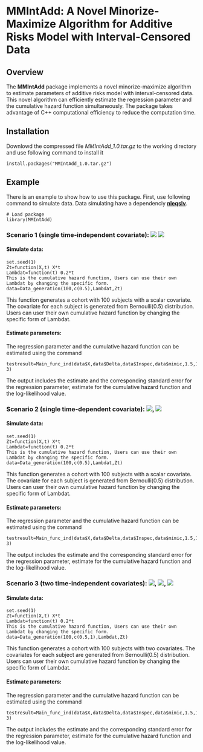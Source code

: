 # MMIntAdd: A Novel Minorize-Maximize Algorithm for Additive Risks Model with Interval-Censored Data


## Overview
The **MMIntAdd** package implements a novel minorize-maximize algorithm to estimate parameters of additive risks  model with interval-censored data. This novel algorithm can efficiently estimate the regression parameter and the cumulative hazard function simultaneously. The package takes advantage of C++ computational efficiency to reduce the computation time.

## Installation

Downlowd the compressed file *MMIntAdd_1.0.tar.gz* to the working directory and  use following command to install it
```
install.packages("MMIntAdd_1.0.tar.gz")
```

## Example
There is an example to show how to use this package. First, use following command to simulate data. Data simulating have a dependenciy [**nleqslv**](https://cran.r-project.org/web/packages/nleqslv/index.html).
```
# Load package
library(MMIntAdd)
```
### Scenario 1 (single time-independent covariate): <img src="http://chart.googleapis.com/chart?cht=tx&chl= \beta=0.5" style="border:none;"> <img src="http://chart.googleapis.com/chart?cht=tx&chl= n=100" style="border:none;">

#### Simulate data:
```
set.seed(1)
Zt=function(X,t) X*t
Lambdat=function(t) 0.2*t
This is the cumulative hazard function, Users can use their own Lambdat by changing the specific form. 
data=Data_generation(100,c(0.5),Lambdat,Zt)
```
This function generates a cohort with 100 subjects with a scalar covariate. The covariate for each subject is generated from Bernoulli(0.5) distribution. Users can user their own cumulative hazard function by changing the specific form of Lambdat. 

#### Estimate parameters:
The regression parameter and the cumulative hazard function can be estimated using the command
```
testresult=Main_func_ind(data$X,data$Delta,data$Inspec,data$mimic,1.5,1000,1e-3)
```
The output includes the estimate and the corresponding standard error for the regression parameter, estimate for the cumulative hazard function and the log-likelihood value.


### Scenario 2 (single time-dependent covariate): <img src="http://chart.googleapis.com/chart?cht=tx&chl= \beta=0.5" style="border:none;">, <img src="http://chart.googleapis.com/chart?cht=tx&chl= X(t)=X" style="border:none;">
#### Simulate data:
```
set.seed(1)
Zt=function(X,t) X*t
Lambdat=function(t) 0.2*t
This is the cumulative hazard function, Users can use their own Lambdat by changing the specific form. 
data=Data_generation(100,c(0.5),Lambdat,Zt)
```
This function generates a cohort with 100 subjects with a scalar covariate. The covariate for each subject is generated from Bernoulli(0.5) distribution. Users can user their own cumulative hazard function by changing the specific form of Lambdat. 

#### Estimate parameters:
The regression parameter and the cumulative hazard function can be estimated using the command
```
testresult=Main_func_ind(data$X,data$Delta,data$Inspec,data$mimic,1.5,1000,1e-3)
```
The output includes the estimate and the corresponding standard error for the regression parameter, estimate for the cumulative hazard function and the log-likelihood value.



### Scenario 3 (two time-independent covariates): <img src="http://chart.googleapis.com/chart?cht=tx&chl= \beta_1=0.5" style="border:none;">, <img src="http://chart.googleapis.com/chart?cht=tx&chl= \beta_2=1" style="border:none;">, <img src="http://chart.googleapis.com/chart?cht=tx&chl= n=100" style="border:none;">

#### Simulate data:
```
set.seed(1)
Zt=function(X,t) X*t
Lambdat=function(t) 0.2*t
This is the cumulative hazard function, Users can use their own Lambdat by changing the specific form. 
data=Data_generation(100,c(0.5,1),Lambdat,Zt)
```
This function generates a cohort with 100 subjects with two covariates. The covariates for each subject are generated from Bernoulli(0.5) distribution. Users can user their own cumulative hazard function by changing the specific form of Lambdat. 

#### Estimate parameters:
The regression parameter and the cumulative hazard function can be estimated using the command
```
testresult=Main_func_ind(data$X,data$Delta,data$Inspec,data$mimic,1.5,1000,1e-3)
```
The output includes the estimate and the corresponding standard error for the regression parameter, estimate for the cumulative hazard function and the log-likelihood value.


